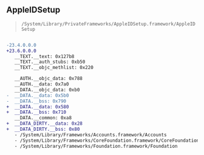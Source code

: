 ## AppleIDSetup

> `/System/Library/PrivateFrameworks/AppleIDSetup.framework/AppleIDSetup`

```diff

-23.4.0.0.0
+23.6.0.0.0
   __TEXT.__text: 0x127b8
   __TEXT.__auth_stubs: 0xb50
   __TEXT.__objc_methlist: 0x220

   __AUTH.__objc_data: 0x788
   __AUTH.__data: 0x7a0
   __DATA.__objc_data: 0xb0
-  __DATA.__data: 0x5b0
-  __DATA.__bss: 0x790
+  __DATA.__data: 0x580
+  __DATA.__bss: 0x710
   __DATA.__common: 0xa8
+  __DATA_DIRTY.__data: 0x28
+  __DATA_DIRTY.__bss: 0x80
   - /System/Library/Frameworks/Accounts.framework/Accounts
   - /System/Library/Frameworks/CoreFoundation.framework/CoreFoundation
   - /System/Library/Frameworks/Foundation.framework/Foundation

```
